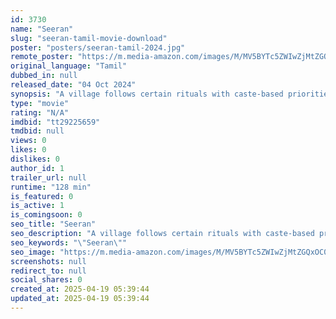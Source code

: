 ```yaml
---
id: 3730
name: "Seeran"
slug: "seeran-tamil-movie-download"
poster: "posters/seeran-tamil-2024.jpg"
remote_poster: "https://m.media-amazon.com/images/M/MV5BYTc5ZWIwZjMtZGQxOC00MDEwLTgyZTQtNWJmNGFmMGEzZWE3XkEyXkFqcGc@._V1_SX300.jpg"
original_language: "Tamil"
dubbed_in: null
released_date: "04 Oct 2024"
synopsis: "A village follows certain rituals with caste-based priorities, where the hero's family gets sidelined due to caste issues. The hero goes to town, develops himself into a rich person, and returns with a stronger base to claim his r..."
type: "movie"
rating: "N/A"
imdbid: "tt29225659"
tmdbid: null
views: 0
likes: 0
dislikes: 0
author_id: 1
trailer_url: null
runtime: "128 min"
is_featured: 0
is_active: 1
is_comingsoon: 0
seo_title: "Seeran"
seo_description: "A village follows certain rituals with caste-based priorities, where the hero's family gets sidelined due to caste issues. The hero goes to town, develops himself into a rich person, and returns with a stronger base to claim his r..."
seo_keywords: "\"Seeran\""
seo_image: "https://m.media-amazon.com/images/M/MV5BYTc5ZWIwZjMtZGQxOC00MDEwLTgyZTQtNWJmNGFmMGEzZWE3XkEyXkFqcGc@._V1_SX300.jpg"
screenshots: null
redirect_to: null
social_shares: 0
created_at: 2025-04-19 05:39:44
updated_at: 2025-04-19 05:39:44
---
```


